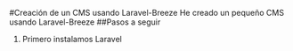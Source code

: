 #Creación de un CMS usando Laravel-Breeze
He creado un pequeño CMS usando Laravel-Breeze
##Pasos a seguir
1. Primero instalamos Laravel 
